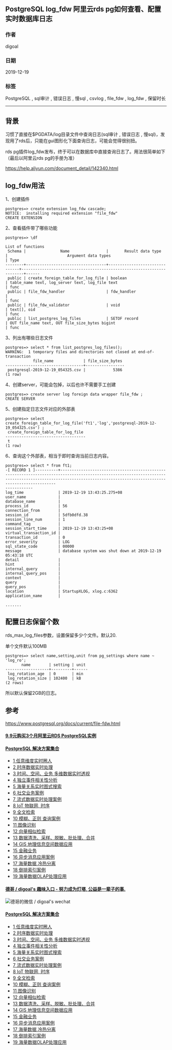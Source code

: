 ## PostgreSQL log_fdw 阿里云rds pg如何查看、配置实时数据库日志     
                                                                                                               
### 作者                                                                      
digoal                                                                                                               
                                                                                                               
### 日期                                                                                                               
2019-12-19                                                                                                           
                                                                                                               
### 标签                                                                                                               
PostgreSQL , sql审计 , 错误日志 , 慢sql , csvlog , file_fdw , log_fdw , 保留时长        
                                                                                                               
----                                                                                                               
                                                                                                               
## 背景       
习惯了直接在$PGDATA/log目录文件中查询日志(sql审计 , 错误日志 , 慢sql)，发现用了rds后，只能在gui图形化下面查询日志，可能会觉得很别扭。    
    
rds pg插件log_fdw发布，终于可以在数据库中直接查询日志了。用法很简单如下（最后以阿里云rds pg的手册为准）    
    
https://help.aliyun.com/document_detail/142340.html    
    
## log_fdw用法    
1、创建插件    
    
```    
postgres=> create extension log_fdw cascade;    
NOTICE:  installing required extension "file_fdw"    
CREATE EXTENSION    
```    
    
2、查看插件带了哪些功能    
    
```    
postgres=> \df    
                                                                     List of functions    
 Schema |               Name                |       Result data type        |                          Argument data types                          | Type     
--------+-----------------------------------+-------------------------------+-----------------------------------------------------------------------+------    
 public | create_foreign_table_for_log_file | boolean                       | table_name text, log_server text, log_file text                       | func    
 public | file_fdw_handler                  | fdw_handler                   |                                                                       | func    
 public | file_fdw_validator                | void                          | text[], oid                                                           | func    
 public | list_postgres_log_files           | SETOF record                  | OUT file_name text, OUT file_size_bytes bigint                        | func    
```    
    
3、列出有哪些日志文件    
    
```    
postgres=> select * from list_postgres_log_files();    
WARNING:  1 temporary files and directories not closed at end-of-transaction    
            file_name             | file_size_bytes     
----------------------------------+-----------------    
 postgresql-2019-12-19_054325.csv |            5386    
(1 row)    
```    
    
4、创建server，可能会包掉，以后也许不需要手工创建    
    
```    
postgres=> create server log foreign data wrapper file_fdw ;    
CREATE SERVER    
```    
    
5、创建指定日志文件对应的外部表    
    
```    
postgres=> select create_foreign_table_for_log_file('ft1','log','postgresql-2019-12-19_054325.csv') ;    
 create_foreign_table_for_log_file     
-----------------------------------    
 t    
(1 row)    
```    
    
6、查询这个外部表，相当于即时查询当前日志内容。    
    
```    
postgres=> select * from ft1;    
-[ RECORD 1 ]----------+----------------------------------------------------------------------------------------------------------------------------------------------------------------------------------------------------------------    
------------    
log_time               | 2019-12-19 13:43:25.275+08    
user_name              |     
database_name          |     
process_id             | 56    
connection_from        |     
session_id             | 5dfb0dfd.38    
session_line_num       | 1    
command_tag            |     
session_start_time     | 2019-12-19 13:43:25+08    
virtual_transaction_id |     
transaction_id         | 0    
error_severity         | LOG    
sql_state_code         | 00000    
message                | database system was shut down at 2019-12-19 05:43:18 UTC    
detail                 |     
hint                   |     
internal_query         |     
internal_query_pos     |     
context                |     
query                  |     
query_pos              |     
location               | StartupXLOG, xlog.c:6362    
application_name       |     
    
.......    
```    
    
## 配置日志保留个数  
rds_max_log_files参数，设置保留多少个文件。默认20.   
  
单个文件默认100MB  
  
```  
postgres=> select name,setting,unit from pg_settings where name ~ 'log_ro';  
       name        | setting | unit   
-------------------+---------+------  
 log_rotation_age  | 0       | min  
 log_rotation_size | 102400  | kB  
(2 rows)  
```  
  
所以默认保留2GB的日志。     
      
## 参考    
https://www.postgresql.org/docs/current/file-fdw.html    
      
  
  
  
  
  
  
  
  
  
  
  
  
  
  
  
  
  
  
  
  
  
  
  
  
  
#### [9.9元购买3个月阿里云RDS PostgreSQL实例](https://www.aliyun.com/database/postgresqlactivity "57258f76c37864c6e6d23383d05714ea")
  
  
#### [PostgreSQL 解决方案集合](https://yq.aliyun.com/topic/118 "40cff096e9ed7122c512b35d8561d9c8")
- [1 任意维度实时圈人](https://yq.aliyun.com/topic/118 "40cff096e9ed7122c512b35d8561d9c8")
- [2 时序数据实时处理](https://yq.aliyun.com/topic/118 "40cff096e9ed7122c512b35d8561d9c8")
- [3 时间、空间、业务 多维数据实时透视](https://yq.aliyun.com/topic/118 "40cff096e9ed7122c512b35d8561d9c8")
- [4 独立事件相关性分析](https://yq.aliyun.com/topic/118 "40cff096e9ed7122c512b35d8561d9c8")
- [5 海量关系实时图式搜索](https://yq.aliyun.com/topic/118 "40cff096e9ed7122c512b35d8561d9c8")
- [6 社交业务案例](https://yq.aliyun.com/topic/118 "40cff096e9ed7122c512b35d8561d9c8")
- [7 流式数据实时处理案例](https://yq.aliyun.com/topic/118 "40cff096e9ed7122c512b35d8561d9c8")
- [8 IoT 物联网, 时序](https://yq.aliyun.com/topic/118 "40cff096e9ed7122c512b35d8561d9c8")
- [9 全文检索](https://yq.aliyun.com/topic/118 "40cff096e9ed7122c512b35d8561d9c8")
- [10 模糊、正则 查询案例](https://yq.aliyun.com/topic/118 "40cff096e9ed7122c512b35d8561d9c8")
- [11 图像识别](https://yq.aliyun.com/topic/118 "40cff096e9ed7122c512b35d8561d9c8")
- [12 向量相似检索](https://yq.aliyun.com/topic/118 "40cff096e9ed7122c512b35d8561d9c8")
- [13 数据清洗、采样、脱敏、批处理、合并](https://yq.aliyun.com/topic/118 "40cff096e9ed7122c512b35d8561d9c8")
- [14 GIS 地理信息空间数据应用](https://yq.aliyun.com/topic/118 "40cff096e9ed7122c512b35d8561d9c8")
- [15 金融业务](https://yq.aliyun.com/topic/118 "40cff096e9ed7122c512b35d8561d9c8")
- [16 异步消息应用案例](https://yq.aliyun.com/topic/118 "40cff096e9ed7122c512b35d8561d9c8")
- [17 海量数据 冷热分离](https://yq.aliyun.com/topic/118 "40cff096e9ed7122c512b35d8561d9c8")
- [18 倒排索引案例](https://yq.aliyun.com/topic/118 "40cff096e9ed7122c512b35d8561d9c8")
- [19 海量数据OLAP处理应用](https://yq.aliyun.com/topic/118 "40cff096e9ed7122c512b35d8561d9c8")
  
  
#### [德哥 / digoal's 趣味入口 - 努力成为灯塔, 公益是一辈子的事.](https://github.com/digoal/blog/blob/master/README.md "22709685feb7cab07d30f30387f0a9ae")
  
  
![德哥的微信 / digoal's wechat](../pic/digoal_weixin.jpg "f7ad92eeba24523fd47a6e1a0e691b59")
  
  
#### [PostgreSQL 解决方案集合](https://yq.aliyun.com/topic/118 "40cff096e9ed7122c512b35d8561d9c8")
- [1 任意维度实时圈人](https://yq.aliyun.com/topic/118 "40cff096e9ed7122c512b35d8561d9c8")
- [2 时序数据实时处理](https://yq.aliyun.com/topic/118 "40cff096e9ed7122c512b35d8561d9c8")
- [3 时间、空间、业务 多维数据实时透视](https://yq.aliyun.com/topic/118 "40cff096e9ed7122c512b35d8561d9c8")
- [4 独立事件相关性分析](https://yq.aliyun.com/topic/118 "40cff096e9ed7122c512b35d8561d9c8")
- [5 海量关系实时图式搜索](https://yq.aliyun.com/topic/118 "40cff096e9ed7122c512b35d8561d9c8")
- [6 社交业务案例](https://yq.aliyun.com/topic/118 "40cff096e9ed7122c512b35d8561d9c8")
- [7 流式数据实时处理案例](https://yq.aliyun.com/topic/118 "40cff096e9ed7122c512b35d8561d9c8")
- [8 IoT 物联网, 时序](https://yq.aliyun.com/topic/118 "40cff096e9ed7122c512b35d8561d9c8")
- [9 全文检索](https://yq.aliyun.com/topic/118 "40cff096e9ed7122c512b35d8561d9c8")
- [10 模糊、正则 查询案例](https://yq.aliyun.com/topic/118 "40cff096e9ed7122c512b35d8561d9c8")
- [11 图像识别](https://yq.aliyun.com/topic/118 "40cff096e9ed7122c512b35d8561d9c8")
- [12 向量相似检索](https://yq.aliyun.com/topic/118 "40cff096e9ed7122c512b35d8561d9c8")
- [13 数据清洗、采样、脱敏、批处理、合并](https://yq.aliyun.com/topic/118 "40cff096e9ed7122c512b35d8561d9c8")
- [14 GIS 地理信息空间数据应用](https://yq.aliyun.com/topic/118 "40cff096e9ed7122c512b35d8561d9c8")
- [15 金融业务](https://yq.aliyun.com/topic/118 "40cff096e9ed7122c512b35d8561d9c8")
- [16 异步消息应用案例](https://yq.aliyun.com/topic/118 "40cff096e9ed7122c512b35d8561d9c8")
- [17 海量数据 冷热分离](https://yq.aliyun.com/topic/118 "40cff096e9ed7122c512b35d8561d9c8")
- [18 倒排索引案例](https://yq.aliyun.com/topic/118 "40cff096e9ed7122c512b35d8561d9c8")
- [19 海量数据OLAP处理应用](https://yq.aliyun.com/topic/118 "40cff096e9ed7122c512b35d8561d9c8")
  
